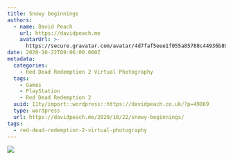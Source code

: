 ```yaml
---
title: Snowy beginnings
authors:
  - name: David Peach
    url: https://davidpeach.me
    avatarUrl: >-
      https://secure.gravatar.com/avatar/4d7faf5eee1f055a85788c44936b8995eaab6dfb004e7854ec747ccb272e91ee?s=96&d=mm&r=g
date: 2020-10-22T09:06:00.000Z
metadata:
  categories:
    - Red Dead Redemption 2 Virtual Photography
  tags:
    - Games
    - PlayStation
    - Red Dead Redemption 2
  uuid: 11ty/import::wordpress::https://davidpeach.co.uk/?p=49869
  type: wordpress
  url: https://davidpeach.me/2020/10/22/snowy-beginnings/
tags:
  - red-dead-redemption-2-virtual-photography
---
```

![](/assets/Snowy-beginnings-2048x1152-M0lO3zYChNjt.jpg)